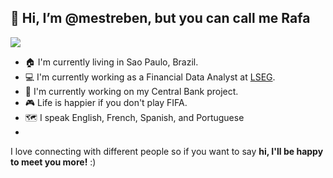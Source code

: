 
 ## 👋 Hi, I’m @mestreben, but you can call me Rafa
![](https://visitor-badge.laobi.icu/badge?page_id=mestreben.mestreben)




- :house: I'm currently living in Sao Paulo, Brazil.
- :computer: I'm currently working as a Financial Data Analyst at [LSEG](https://www.lseg.com/en).
- :dart: I'm currently working on my Central Bank project.
- :video_game: Life is happier if you don't play FIFA.
- :world_map: I speak English, French, Spanish, and Portuguese
- 

I love connecting with different people</b> so if you want to say <b>hi, I'll be happy to meet you more!</b> :)</em>
